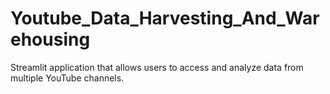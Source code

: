 # Youtube_Data_Harvesting_And_Warehousing
Streamlit application that allows users to access and analyze data from multiple YouTube channels. 
